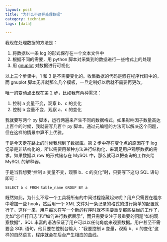 ```yaml
---
layout: post
title: "为什么不这样处理数据"
category: technium
tags: [data]

---
```



我现在处理数据的方法是：


1. 将数据以一条 log 的形式保存在一个文本文件中
2. 根据不同的需要，用 python 脚本对采集到的数据进行一些格式上的处理
3. 用 [gnuplot](http://gnuplot.sourceforge.net/demo/histograms.html) 对数据进行可视化


以上三个步骤中，1 和 3 是不需要变化的。收集数据的代码是嵌在程序代码中的，而 gnuplot 脚本无非就那么几个模板，一旦定制好以后就不需要再更改。


唯一的变动点出现在第 2 步，比如我有两种需求：


1. 控制 a 变量不变，观察 b、c 的变化
2. 控制 b 变量不变，观察 a、c 的变化


我就要写两个 py 脚本，运行两遍来产生不同的数据格式。如果影响因子数量高达上百个的时候，我就要写几百个 py 脚本。通过元编程的方法可以解决这个问题，但在这样的情景中算不上优雅。


于是今天走在路上的时候我想到了数据库。第 2 步中存在变化点的原因在于 log 记录是非结构化的，所以需要用某种方法进行结构化，来满足用户观察数据的需求。如果数据以 row 的形式储存在 MySQL 中，那么就可以把查询的工作交给 MySQL 的解释器。


于是当我想要“控制 a 变量不变，观察 b、c 的变化”时，只要写下这句 SQL 语句即可：


    SELECT b c FROM table_name GROUP BY a 


既然如此，为什么不写一个工具将所有的中间过程隐藏起来呢？用户只需要在程序中增加一些 hook，然后用一个 XML 文件对一条记录的格式的进行简单的配置就行了。这样一来，用户每次在写一个新的程序时就不需要重复那些枯燥的工作了，比如“怎样打日志”和“如何进行数据展示”，而只需要专注于最重要的问题“如何观察数据”，SQL 丰富的语法保证了用户可以以任何角度来观察数据。用户甚至不需要会 SQL 语句，他只要在控制台输入：“我要控制 a 变量，观察 b、c 的变化”这样的自然语言，程序就会在后台产生相应的曲线。

